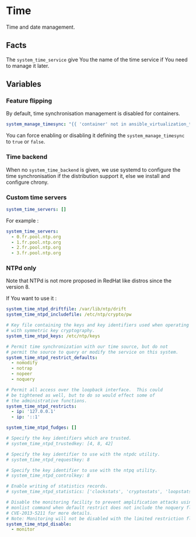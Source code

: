 Time
====

Time and date management.

Facts
-----

The `system_time_service` give You the name of the time service if You need to
manage it later.

Variables
---------

### Feature flipping

By default, time synchronisation management is disabled for containers.

```yaml
system_manage_timesync: "{{ 'container' not in ansible_virtualization_tech_guest }}"
```

You can force enabling or disabling it defining the `system_manage_timesync` to `true` or `false`.

### Time backend

When no `system_time_backend` is given, we use systemd to configure the time
synchronisation if the distribution support it, else we install and configure
chrony.

### Custom time servers

```yaml
system_time_servers: []
```

For example :

```yaml
system_time_servers:
  - 0.fr.pool.ntp.org
  - 1.fr.pool.ntp.org
  - 2.fr.pool.ntp.org
  - 3.fr.pool.ntp.org
```

### NTPd only

Note that NTPd is not more proposed in RedHat like distros since the version 8.

If You want to use it :

```yaml
system_time_ntpd_driftfile: /var/lib/ntp/drift
system_time_ntpd_includefile: /etc/ntp/crypto/pw

# Key file containing the keys and key identifiers used when operating
# with symmetric key cryptography.
system_time_ntpd_keys: /etc/ntp/keys

# Permit time synchronization with our time source, but do not
# permit the source to query or modify the service on this system.
system_time_ntpd_restrict_defaults:
  - nomodify
  - notrap
  - nopeer
  - noquery

# Permit all access over the loopback interface.  This could
# be tightened as well, but to do so would effect some of
# the administrative functions.
system_time_ntpd_restricts:
  - ip: '127.0.0.1'
  - ip: '::1'

system_time_ntpd_fudges: []

# Specify the key identifiers which are trusted.
# system_time_ntpd_trustedkey: [4, 8, 42]

# Specify the key identifier to use with the ntpdc utility.
# system_time_ntpd_requestkey: 8

# Specify the key identifier to use with the ntpq utility.
# system_time_ntpd_controlkey: 8

# Enable writing of statistics records.
# system_time_ntpd_statistics: ['clockstats', 'cryptostats', 'loopstats', 'peerstats']

# Disable the monitoring facility to prevent amplification attacks using ntpdc
# monlist command when default restrict does not include the noquery flag. See
# CVE-2013-5211 for more details.
# Note: Monitoring will not be disabled with the limited restriction flag.
system_time_ntpd_disable:
  - monitor
```
